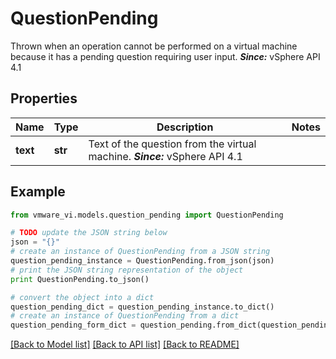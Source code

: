 # QuestionPending

Thrown when an operation cannot be performed on a virtual machine because it has a pending question requiring user input.  ***Since:*** vSphere API 4.1 

## Properties
Name | Type | Description | Notes
------------ | ------------- | ------------- | -------------
**text** | **str** | Text of the question from the virtual machine.  ***Since:*** vSphere API 4.1  | 

## Example

```python
from vmware_vi.models.question_pending import QuestionPending

# TODO update the JSON string below
json = "{}"
# create an instance of QuestionPending from a JSON string
question_pending_instance = QuestionPending.from_json(json)
# print the JSON string representation of the object
print QuestionPending.to_json()

# convert the object into a dict
question_pending_dict = question_pending_instance.to_dict()
# create an instance of QuestionPending from a dict
question_pending_form_dict = question_pending.from_dict(question_pending_dict)
```
[[Back to Model list]](../README.md#documentation-for-models) [[Back to API list]](../README.md#documentation-for-api-endpoints) [[Back to README]](../README.md)


